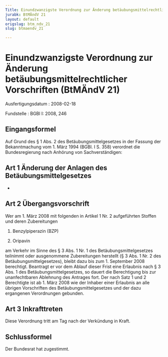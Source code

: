 ```yaml
---
Title: Einundzwanzigste Verordnung zur Änderung betäubungsmittelrechtlicher Vorschriften
jurabk: BtMÄndV 21
layout: default
origslug: btm_ndv_21
slug: btmaendv_21

---
```


# Einundzwanzigste Verordnung zur Änderung betäubungsmittelrechtlicher Vorschriften (BtMÄndV 21)

Ausfertigungsdatum
:   2008-02-18

Fundstelle
:   BGBl I: 2008, 246


## Eingangsformel

Auf Grund des § 1 Abs. 2 des Betäubungsmittelgesetzes in der Fassung
der Bekanntmachung vom 1. März 1994 (BGBl. I S. 358) verordnet die
Bundesregierung nach Anhörung von Sachverständigen:


## Art 1 Änderung der Anlagen des Betäubungsmittelgesetzes

-


## Art 2 Übergangsvorschrift

Wer am 1. März 2008 mit folgenden in Artikel 1 Nr. 2 aufgeführten
Stoffen und deren Zubereitungen

1.  Benzylpiperazin (BZP)


2.  Oripavin



am Verkehr im Sinne des § 3 Abs. 1 Nr. 1 des Betäubungsmittelgesetzes
teilnimmt oder ausgenommene Zubereitungen herstellt (§ 3 Abs. 1 Nr. 2
des Betäubungsmittelgesetzes), bleibt dazu bis zum 1. September 2008
berechtigt. Beantragt er vor dem Ablauf dieser Frist eine Erlaubnis
nach § 3 Abs. 1 des Betäubungsmittelgesetzes, so dauert die
Berechtigung bis zur unanfechtbaren Ablehnung des Antrages fort. Der
nach Satz 1 und 2 Berechtigte ist ab 1. März 2008 wie der Inhaber
einer Erlaubnis an alle übrigen Vorschriften des
Betäubungsmittelgesetzes und der dazu ergangenen Verordnungen
gebunden.


## Art 3 Inkrafttreten

Diese Verordnung tritt am Tag nach der Verkündung in Kraft.


## Schlussformel

Der Bundesrat hat zugestimmt.

